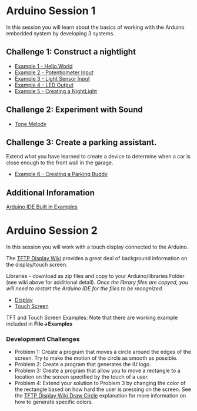 # Arduino Session 1 
In this session you will learn about the basics of working with the Arduino embedded system by developing 3 systems. 

## Challenge 1: Construct a nightlight
* [Example 1 - Hello World](example_1.md)
* [Example 2 - Potentiometer Input](example_2.md)
* [Example 3 - Light Sensor Input](example_3.md)
* [Example 4 - LED Output](example_4.md)
* [Example 5 - Creating a NightLight](example_5.md)

## Challenge 2: Experiment with Sound
* [Tone Melody](https://www.arduino.cc/en/Tutorial/toneMelody)

## Challenge 3: Create a parking assistant. 
Extend what you have learned to create a device to determine when a car is close enough to the front wall in the garage. 
* [Example 6 - Creating a Parking Buddy](example_6.md)

## Additional Inforamation
[Arduino IDE Built in Examples](https://www.arduino.cc/en/Tutorial/BuiltInExamples)

# Arduino Session 2
In this session you will work with a touch display connected to the Arduino. 

The [TFTP Display Wiki](http://wiki.seeedstudio.com/2.8inch_TFT_Touch_Shield_v2.0/) provides a great deal of background information on the display/touch screen. 

Libraries - download as zip files and copy to your Arduino/libraries Folder (see wiki above for additional detail). *Once the library files are copyed, you will need to restart the Arduino IDE for the files to be recognized.* 
  * [Display](https://github.com/Seeed-Studio/TFT_Touch_Shield_V2)
  * [Touch Screen](https://github.com/Seeed-Studio/Touch_Screen_Driver)
 
TFT and Touch Screen Examples: Note that there are working example included in **File->Examples**  

### Development Challenges
  * Problem 1: Create a program that moves a circle around the edges of the screen. Try to make the motion of the circle as smooth as possible.  
  * Problem 2: Create a program that generates the IU logo.
  * Problem 3: Create a program that allow you to move a rectangle to a location on the screen specified by the touch of a user. 
  * Problem 4: Extend your solution to Problem 3 by changing the color of the rectangle based on how hard the user is pressing on the screen. See the [TFTP Display Wiki Draw Circle](http://www.seeedstudio.com/wiki/2.8''_TFT_Touch_Shield_V2.0#drawCircle:) explanation for more information on how to generate specific colors. 






